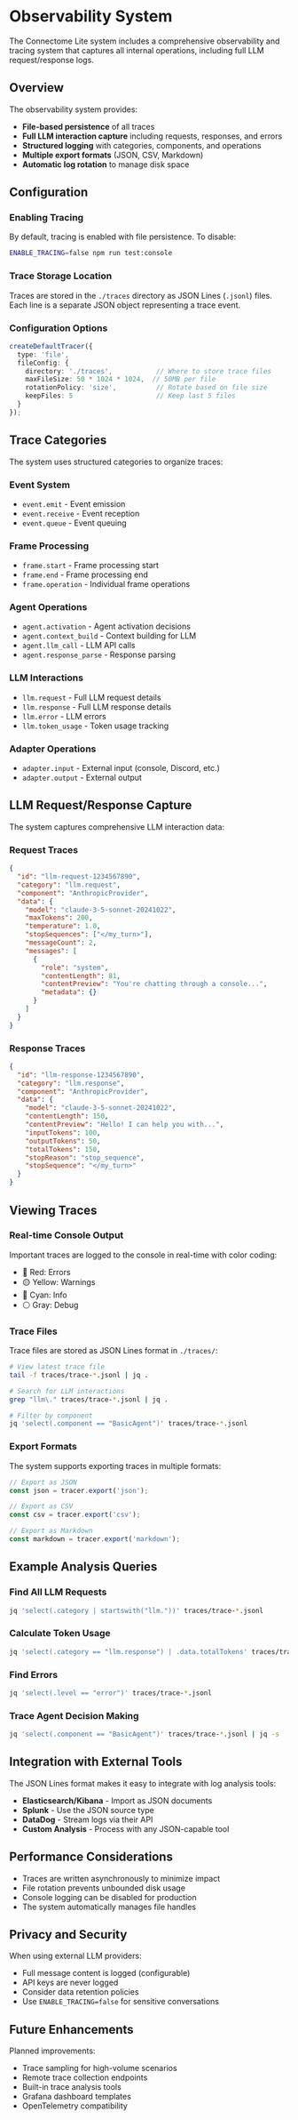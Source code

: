 # Observability System

The Connectome Lite system includes a comprehensive observability and tracing system that captures all internal operations, including full LLM request/response logs.

## Overview

The observability system provides:
- **File-based persistence** of all traces
- **Full LLM interaction capture** including requests, responses, and errors
- **Structured logging** with categories, components, and operations
- **Multiple export formats** (JSON, CSV, Markdown)
- **Automatic log rotation** to manage disk space

## Configuration

### Enabling Tracing

By default, tracing is enabled with file persistence. To disable:
```bash
ENABLE_TRACING=false npm run test:console
```

### Trace Storage Location

Traces are stored in the `./traces` directory as JSON Lines (`.jsonl`) files. Each line is a separate JSON object representing a trace event.

### Configuration Options

```typescript
createDefaultTracer({
  type: 'file',
  fileConfig: {
    directory: './traces',           // Where to store trace files
    maxFileSize: 50 * 1024 * 1024,  // 50MB per file
    rotationPolicy: 'size',          // Rotate based on file size
    keepFiles: 5                     // Keep last 5 files
  }
});
```

## Trace Categories

The system uses structured categories to organize traces:

### Event System
- `event.emit` - Event emission
- `event.receive` - Event reception
- `event.queue` - Event queuing

### Frame Processing
- `frame.start` - Frame processing start
- `frame.end` - Frame processing end
- `frame.operation` - Individual frame operations

### Agent Operations
- `agent.activation` - Agent activation decisions
- `agent.context_build` - Context building for LLM
- `agent.llm_call` - LLM API calls
- `agent.response_parse` - Response parsing

### LLM Interactions
- `llm.request` - Full LLM request details
- `llm.response` - Full LLM response details  
- `llm.error` - LLM errors
- `llm.token_usage` - Token usage tracking

### Adapter Operations
- `adapter.input` - External input (console, Discord, etc.)
- `adapter.output` - External output

## LLM Request/Response Capture

The system captures comprehensive LLM interaction data:

### Request Traces
```json
{
  "id": "llm-request-1234567890",
  "category": "llm.request",
  "component": "AnthropicProvider",
  "data": {
    "model": "claude-3-5-sonnet-20241022",
    "maxTokens": 200,
    "temperature": 1.0,
    "stopSequences": ["</my_turn>"],
    "messageCount": 2,
    "messages": [
      {
        "role": "system",
        "contentLength": 81,
        "contentPreview": "You're chatting through a console...",
        "metadata": {}
      }
    ]
  }
}
```

### Response Traces
```json
{
  "id": "llm-response-1234567890",
  "category": "llm.response",
  "component": "AnthropicProvider",
  "data": {
    "model": "claude-3-5-sonnet-20241022",
    "contentLength": 150,
    "contentPreview": "Hello! I can help you with...",
    "inputTokens": 100,
    "outputTokens": 50,
    "totalTokens": 150,
    "stopReason": "stop_sequence",
    "stopSequence": "</my_turn>"
  }
}
```

## Viewing Traces

### Real-time Console Output
Important traces are logged to the console in real-time with color coding:
- 🔴 Red: Errors
- 🟡 Yellow: Warnings
- 🔵 Cyan: Info
- ⚪ Gray: Debug

### Trace Files
Trace files are stored as JSON Lines format in `./traces/`:
```bash
# View latest trace file
tail -f traces/trace-*.jsonl | jq .

# Search for LLM interactions
grep "llm\." traces/trace-*.jsonl | jq .

# Filter by component
jq 'select(.component == "BasicAgent")' traces/trace-*.jsonl
```

### Export Formats

The system supports exporting traces in multiple formats:

```typescript
// Export as JSON
const json = tracer.export('json');

// Export as CSV
const csv = tracer.export('csv');

// Export as Markdown
const markdown = tracer.export('markdown');
```

## Example Analysis Queries

### Find All LLM Requests
```bash
jq 'select(.category | startswith("llm."))' traces/trace-*.jsonl
```

### Calculate Token Usage
```bash
jq 'select(.category == "llm.response") | .data.totalTokens' traces/trace-*.jsonl | jq -s add
```

### Find Errors
```bash
jq 'select(.level == "error")' traces/trace-*.jsonl
```

### Trace Agent Decision Making
```bash
jq 'select(.component == "BasicAgent")' traces/trace-*.jsonl | jq -s
```

## Integration with External Tools

The JSON Lines format makes it easy to integrate with log analysis tools:
- **Elasticsearch/Kibana** - Import as JSON documents
- **Splunk** - Use the JSON source type
- **DataDog** - Stream logs via their API
- **Custom Analysis** - Process with any JSON-capable tool

## Performance Considerations

- Traces are written asynchronously to minimize impact
- File rotation prevents unbounded disk usage
- Console logging can be disabled for production
- The system automatically manages file handles

## Privacy and Security

When using external LLM providers:
- Full message content is logged (configurable)
- API keys are never logged
- Consider data retention policies
- Use `ENABLE_TRACING=false` for sensitive conversations

## Future Enhancements

Planned improvements:
- Trace sampling for high-volume scenarios
- Remote trace collection endpoints
- Built-in trace analysis tools
- Grafana dashboard templates
- OpenTelemetry compatibility
